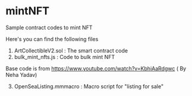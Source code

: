 # mintNFT
Sample contract codes to mint NFT

Here's you can find the following files
1. ArtCollectibleV2.sol : The smart contract code
2. bulk_mint_nfts.js : Code to bulk mint NFT

Base code is from https://www.youtube.com/watch?v=KbhiAaRdgwc ( By Neha Yadav)

3. OpenSeaListing.mmmacro : Macro script for "listing for sale"
